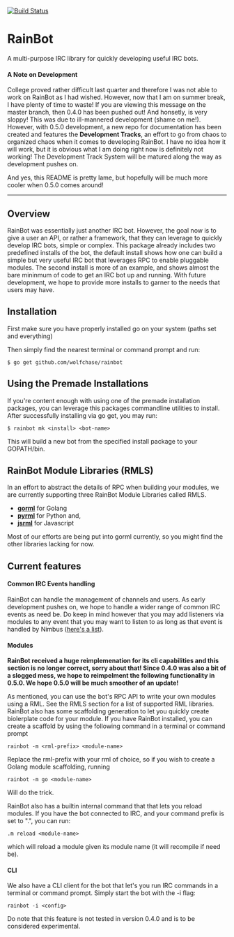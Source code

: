 [![Build Status](https://travis-ci.org/wolfchase/rainbot.svg?branch=develop)](https://travis-ci.org/wolfchase/rainbot)

 RainBot
 =======

A multi-purpose IRC library for quickly developing useful IRC bots.

#### A Note on Development

College proved rather difficult last quarter and therefore I was not able to work on RainBot as I
had wished. However, now that I am on summer break, I have plenty of time to waste! If you are 
viewing this message on the master branch, then 0.4.0 has been pushed out! And honsetly, is very
sloppy! This was due to ill-mannered development (shame on me!). However, with 0.5.0 development,
a new repo for documentation has been created and features the **Development Tracks**, an effort
to go from chaos to organized chaos when it comes to developing RainBot. I have no idea how it will
work, but it is obvious what I am doing right now is definitely not working! The Development Track
System will be matured along the way as development pushes on.

And yes, this README is pretty lame, but hopefully will be much more cooler when 0.5.0 comes around!

----------------------------------

Overview
--------

RainBot was essentially just another IRC bot. However, the goal now is to give a user an API, or
rather a framework, that they can leverage to quickly develop IRC bots, simple or complex. This
package already includes two predefined installs of the bot, the default install shows how one
can build a simple but very useful IRC bot that leverages RPC to enable pluggable modules. The
second install is more of an example, and shows almost the bare mininmum of code to get an IRC
bot up and running. With future development, we hope to provide more installs to garner to the
needs that users may have. 

Installation
------------
First make sure you have properly installed go on your system (paths set and everything)

Then simply find the nearest terminal or command prompt and run:

    $ go get github.com/wolfchase/rainbot

Using the Premade Installations
-------------

If you're content enough with using one of the premade installation packages, you can 
leverage this packages commandline utilities to install. After successfully installing 
via go get, you may run:

    $ rainbot mk <install> <bot-name>

This will build a new bot from the specified install package to your GOPATH/bin.

RainBot Module Libraries (RMLS)
-------------------------------

In an effort to abstract the details of RPC when building your modules, we are currently supporting
three RainBot Module Libraries called RMLS.

- [**gorml**](https://github.com/wolfchase/gorml) for Golang
- [**pyrml**](https://github.com/wolfchase/pyrml) for Python and,
- [**jsrml**](https://github.com/wolfchase/jsrml) for Javascript

Most of our efforts are being put into gorml currently, so you might find the other libraries lacking for now.

Current features
----------------

#### Common IRC Events handling

RainBot can handle the management of channels and users. As early development pushes on, we hope to
handle a wider range of common IRC events as need be. Do keep in mind however that you may add listeners
via modules to any event that you may want to listen to as long as that event is handled by Nimbus ([here's
a list](https://github.com/RyanPrintup/Nimbus/blob/master/commons.go)).

#### Modules

**RainBot received a huge reimplemenation for its cli capabilities and this section is no longer
correct, sorry about that! Since 0.4.0 was also a bit of a slogged mess, we hope to reimpelment
the following functionality in 0.5.0. We hope 0.5.0 will be much smoother of an update!**

As mentioned, you can use the bot's RPC API to write your own modules using a RML. See the RMLS section
for a list of supported RML libraries. RainBot also has some scaffolding generation to let you quickly
create biolerplate code for your module. If you have RainBot installed, you can create a scaffold by using
the following command in a terminal or command prompt

    rainbot -m <rml-prefix> <module-name>

Replace the rml-prefix with your rml of choice, so if you wish to create a Golang module scaffolding,
running

    rainbot -m go <module-name>

Will do the trick.

RainBot also has a builtin internal command that that lets you reload modules. If you have the bot
connected to IRC, and your command prefix is set to ".", you can run:

    .m reload <module-name>

which will reload a module given its module name (it will recompile if need be).

#### CLI

We also have a CLI client for the bot that let's you run IRC commands in a terminal or command prompt.
Simply start the bot with the -i flag:

    rainbot -i <config>

 Do note that this feature is not tested in version 0.4.0 and is to be considered experimental.
